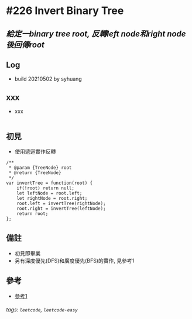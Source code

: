 # \#226 Invert Binary Tree
## *給定一binary tree root, 反轉left node和right node後回傳root*
## Log
 - build 20210502 by syhuang

## xxx
 - xxx
```javascript=
```
## 初見
 - 使用遞迴實作反轉
```javascript=
/**
 * @param {TreeNode} root
 * @return {TreeNode}
 */
var invertTree = function(root) {
    if(!root) return null;
    let leftNode = root.left;
    let rightNode = root.right;
    root.left = invertTree(rightNode);
    root.right = invertTree(leftNode);
    return root;
};
```
## 備註
 - 初見即畢業
 - 另有深度優先(DFS)和廣度優先(BFS)的實作, 見參考1
## 參考
 - [參考1](https://leetcode.com/problems/invert-binary-tree/discuss/399221/Clean-JavaScript-iterative-DFS-BFS-solutions)
###### tags: `leetcode`, `leetcode-easy`
